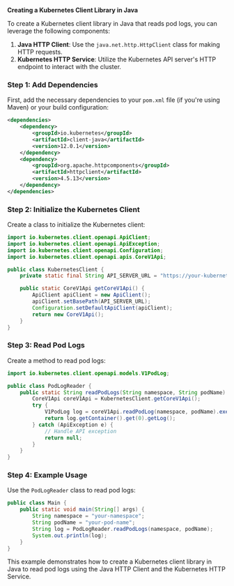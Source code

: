 **Creating a Kubernetes Client Library in Java**

To create a Kubernetes client library in Java that reads pod logs, you can leverage the following components:

1. **Java HTTP Client**: Use the `java.net.http.HttpClient` class for making HTTP requests.
2. **Kubernetes HTTP Service**: Utilize the Kubernetes API server's HTTP endpoint to interact with the cluster.

### Step 1: Add Dependencies

First, add the necessary dependencies to your `pom.xml` file (if you're using Maven) or your build configuration:

```xml
<dependencies>
    <dependency>
        <groupId>io.kubernetes</groupId>
        <artifactId>client-java</artifactId>
        <version>12.0.1</version>
    </dependency>
    <dependency>
        <groupId>org.apache.httpcomponents</groupId>
        <artifactId>httpclient</artifactId>
        <version>4.5.13</version>
    </dependency>
</dependencies>
```

### Step 2: Initialize the Kubernetes Client

Create a class to initialize the Kubernetes client:

```java
import io.kubernetes.client.openapi.ApiClient;
import io.kubernetes.client.openapi.ApiException;
import io.kubernetes.client.openapi.Configuration;
import io.kubernetes.client.openapi.apis.CoreV1Api;

public class KubernetesClient {
    private static final String API_SERVER_URL = "https://your-kubernetes-cluster.com/api/v1";

    public static CoreV1Api getCoreV1Api() {
        ApiClient apiClient = new ApiClient();
        apiClient.setBasePath(API_SERVER_URL);
        Configuration.setDefaultApiClient(apiClient);
        return new CoreV1Api();
    }
}
```

### Step 3: Read Pod Logs

Create a method to read pod logs:

```java
import io.kubernetes.client.openapi.models.V1PodLog;

public class PodLogReader {
    public static String readPodLogs(String namespace, String podName) {
        CoreV1Api coreV1Api = KubernetesClient.getCoreV1Api();
        try {
            V1PodLog log = coreV1Api.readPodLog(namespace, podName).execute().getBody();
            return log.getContainer().get(0).getLog();
        } catch (ApiException e) {
            // Handle API exception
            return null;
        }
    }
}
```

### Step 4: Example Usage

Use the `PodLogReader` class to read pod logs:

```java
public class Main {
    public static void main(String[] args) {
        String namespace = "your-namespace";
        String podName = "your-pod-name";
        String log = PodLogReader.readPodLogs(namespace, podName);
        System.out.println(log);
    }
}
```

This example demonstrates how to create a Kubernetes client library in Java to read pod logs using the Java HTTP Client and the Kubernetes HTTP Service.